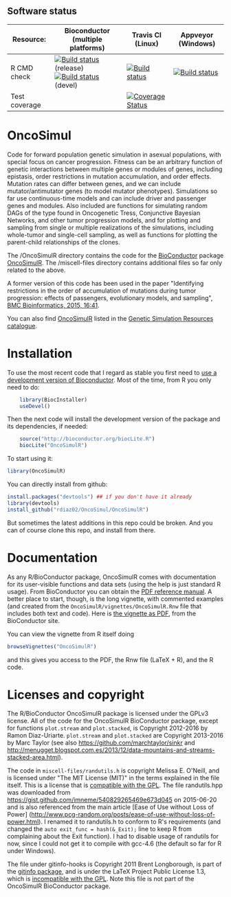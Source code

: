 <!-- [![Travis-CI Build Status](https://travis-ci.org/rdiaz02/OncoSimul.svg?branch=master)](https://travis-ci.org/rdiaz02/OncoSimul) -->
<!-- [![AppVeyor Build Status](https://ci.appveyor.com/api/projects/status/github/rdiaz02/OncoSimul?branch=master&svg=true)](https://ci.appveyor.com/project/rdiaz02/OncoSimul) -->
<!-- [![codecov.io](https://codecov.io/github/rdiaz02/OncoSimul/coverage.svg?branch=master)](https://codecov.io/github/rdiaz02/OncoSimul?branch=master) -->




Software status
---------------


| Resource:     | Bioconductor (multiple platforms)   | Travis CI  (Linux)  | Appveyor (Windows)  |
| ------------- | ------------------- | ------------- | ---------------- |
| R CMD check   | <a href="http://bioconductor.org/checkResults/release/bioc-LATEST/OncoSimulR/"><img border="0" src="http://bioconductor.org/shields/build/release/bioc/OncoSimulR.svg" alt="Build status"></a> (release)</br><a href="http://bioconductor.org/checkResults/devel/bioc-LATEST/OncoSimulR/"><img border="0" src="http://bioconductor.org/shields/build/devel/bioc/OncoSimulR.svg" alt="Build status"></a> (devel) | <a href="https://travis-ci.org/rdiaz02/OncoSimul"><img src="https://travis-ci.org/rdiaz02/OncoSimulR.svg?branch=master" alt="Build status"></a> | <a href="https://ci.appveyor.com/project/rdiaz02/OncoSimul"><img src="https://ci.appveyor.com/api/projects/status/github/rdiaz02/OncoSimul?branch=master&svg=true" alt="Build status"></a> |
| Test coverage |                     | <a href="https://codecov.io/github/rdiaz02/OncoSimul?branch=master"><img src="https://codecov.io/github/rdiaz02/OncoSimul/coverage.svg?branch=master" alt="Coverage Status"/></a>   |                  |

<!-- Based on https://raw.githubusercontent.com/Bioconductor-mirror/illuminaio/master/README.md -->

OncoSimul
=========


Code for forward population genetic simulation in asexual populations,
with special focus on cancer progression.  Fitness can be an arbitrary
function of genetic interactions between multiple genes or modules of
genes, including epistasis, order restrictions in mutation accumulation,
and order effects.  Mutation rates can differ between genes, and we can
include mutator/antimutator genes (to model mutator
phenotypes). Simulations so far use continuous-time models and can include
driver and passenger genes and modules.  Also included are functions for
simulating random DAGs of the type found in Oncogenetic Tress, Conjunctive
Bayesian Networks, and other tumor progression models, and for plotting
and sampling from single or multiple realizations of the simulations,
including whole-tumor and single-cell sampling, as well as functions for
plotting the parent-child relationships of the clones.


The /OncoSimulR directory contains the code for the [BioConductor](http://www.bioconductor.org) package
[OncoSimulR](http://www.bioconductor.org/packages/devel/bioc/html/OncoSimulR.html). The
/miscell-files directory contains additional files so far only related to
the above.


A former version of this code has been used in the paper "Identifying
restrictions in the order of accumulation of mutations during tumor
progression: effects of passengers, evolutionary models, and sampling",
[BMC Bioinformatics, 2015, 16:41](http://www.biomedcentral.com/1471-2105/16/41).


You can also find
[OncoSimulR](https://popmodels.cancercontrol.cancer.gov/gsr/packages/oncosimulr/)
listed in the [Genetic Simulation Resources
catalogue](https://popmodels.cancercontrol.cancer.gov/gsr/).


Installation
============

To use the most recent code that I regard as stable you first need to [use
a development version of Bioconductor](http://www.bioconductor.org/developers/how-to/useDevel/). Most
of the time, from R you only need to do:


```r
    library(BiocInstaller) 
    useDevel()
```

Then the next code will install the development version of the package and
its dependencies, if needed:


```r
    source("http://bioconductor.org/biocLite.R")
    biocLite("OncoSimulR")
```

To start using it:

```r
library(OncoSimulR)
```



You can directly install from github:

```r
install.packages("devtools") ## if you don't have it already
library(devtools)
install_github("rdiaz02/OncoSimul/OncoSimulR")

``` 

But sometimes the latest additions in this repo could be broken. And you
can of course clone this repo, and install from there.


Documentation
=============

As any R/BioConductor package, OncoSimulR comes with documentation for its
user-visible functions and data sets (using the help is just standard R
usage). From BioConductor you can obtain the
[PDF reference manual](http://www.bioconductor.org/packages/3.2/bioc/manuals/OncoSimulR/man/OncoSimulR.pdf). A
better place to start, though, is the long vignette, with commented
examples (and created from the `OncoSimulR/vignettes/OncoSimulR.Rnw` file
that includes both text and code). Here is
[the vignette as PDF](http://www.bioconductor.org/packages/3.2/bioc/vignettes/OncoSimulR/inst/doc/OncoSimulR.pdf),
from the BioConductor site.


You can view the vignette from R itself doing


```r
browseVignettes("OncoSimulR")
```

and this gives you access to the PDF, the Rnw file (LaTeX + R), and the R code.


Licenses and copyright
======================

The R/BioConductor OncoSimulR package is licensed under the GPLv3
license. All of the code for the OncoSimulR BioConductor package, except
for functions `plot.stream` and `plot.stacked`, is Copyright 2012-2016 by
Ramon Diaz-Uriarte. `plot.stream` and `plot.stacked` are Copyright
2013-2016 by Marc Taylor (see also https://github.com/marchtaylor/sinkr
and
http://menugget.blogspot.com.es/2013/12/data-mountains-and-streams-stacked-area.html).


The code in `miscell-files/randutils.h` is copyright Melissa E. O'Neill,
and is licensed under "The MIT License (MIT)" in the terms explained in
the file itself. This is a license that is
[compatible with the GPL](http://directory.fsf.org/wiki/License:Expat).
The file randutils.hpp was downloaded from
https://gist.github.com/imneme/540829265469e673d045 on 2015-06-20 and is
also referenced from the main article [Ease of Use without Loss of Power]
(http://www.pcg-random.org/posts/ease-of-use-without-loss-of-power.html). I
renamed it to randutils.h to conform to R's requirements (and changed the
`auto exit_func = hash(&_Exit);` line to keep R from complaining about the
Exit function). I had to disable usage of randutils for now, since I could
not get it to compile with gcc-4.6 (the default so far for R under Windows).



The file under gitinfo-hooks is Copyright 2011 Brent Longborough, is
part of the
[gitinfo package](https://www.ctan.org/tex-archive/macros/latex/contrib/gitinfo?lang=en),
and is under the LaTeX Project Public License 1.3, which is
[incompatible with the GPL](http://directory.fsf.org/wiki/License:LPPLv1.3a). Note
this file is not part of the OncoSimulR BioConductor package.
